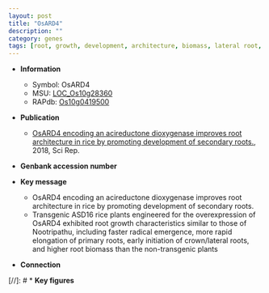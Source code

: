 ```yaml
---
layout: post
title: "OsARD4"
description: ""
category: genes
tags: [root, growth, development, architecture, biomass, lateral root, primary root, root architecture]
---
```


* **Information**  
    + Symbol: OsARD4  
    + MSU: [LOC_Os10g28360](http://rice.plantbiology.msu.edu/cgi-bin/ORF_infopage.cgi?orf=LOC_Os10g28360)  
    + RAPdb: [Os10g0419500](http://rapdb.dna.affrc.go.jp/viewer/gbrowse_details/irgsp1?name=Os10g0419500)  

* **Publication**  
    + [OsARD4 encoding an acireductone dioxygenase improves root architecture in rice by promoting development of secondary roots.](http://www.ncbi.nlm.nih.gov/pubmed?term=OsARD4+encoding+an+acireductone+dioxygenase+improves+root+architecture+in+rice+by+promoting+development+of+secondary+roots.%5BTitle%5D), 2018, Sci Rep.

* **Genbank accession number**  

* **Key message**  
    + OsARD4 encoding an acireductone dioxygenase improves root architecture in rice by promoting development of secondary roots.
    + Transgenic ASD16 rice plants engineered for the overexpression of OsARD4 exhibited root growth characteristics similar to those of Nootripathu, including faster radical emergence, more rapid elongation of primary roots, early initiation of crown/lateral roots, and higher root biomass than the non-transgenic plants

* **Connection**  

[//]: # * **Key figures**  


